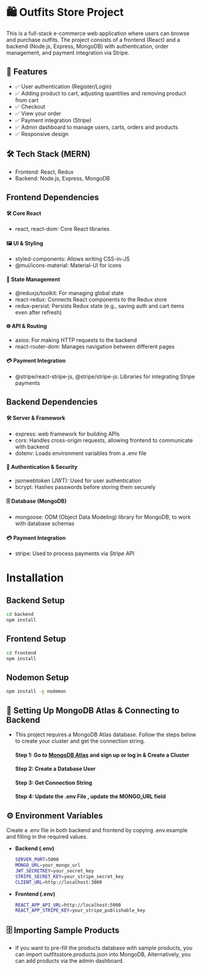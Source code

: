 # 🛍️ Outfits Store Project

This is a full-stack e-commerce web application where users can browse and purchase outfits. The project consists of a frontend (React) and a backend (Node.js, Express, MongoDB) with authentication, order management, and payment integration via Stripe.

## 🚀 Features
- ✅ User authentication (Register/Login)
- ✅ Adding product to cart, adjusting quantities and removing product from cart
- ✅ Checkout
- ✅ View your order
- ✅ Payment integration (Stripe)
- ✅ Admin dashboard to manage users, carts, orders and products
- ✅ Responsive design

## 🛠️ Tech Stack (MERN)
- Frontend: React, Redux
- Backend: Node.js, Express, MongoDB

## Frontend Dependencies
#### 🛠 Core React
- react, react-dom: Core React libraries
#### 🖼 UI & Styling
- styled-components: Allows writing CSS-in-JS
- @mui/icons-material: Material-UI for icons
#### 🔀 State Management
- @reduxjs/toolkit: For managing global state
- react-redux: Connects React components to the Redux store
- redux-persist: Persists Redux state (e.g., saving auth and cart items even after refresh)
#### 🌐 API & Routing
- axios: For making HTTP requests to the backend
- react-router-dom: Manages navigation between different pages
#### 💳 Payment Integration
- @stripe/react-stripe-js, @stripe/stripe-js: Libraries for integrating Stripe payments
## Backend Dependencies
#### 🛠 Server & Framework
- express: web framework for building APIs
- cors: Handles cross-origin requests, allowing frontend to communicate with backend
- dotenv: Loads environment variables from a .env file
#### 🔐 Authentication & Security
- jsonwebtoken (JWT): Used for user authentication
- bcrypt: Hashes passwords before storing them securely
#### 🗄 Database (MongoDB)
- mongoose: ODM (Object Data Modeling) library for MongoDB, to work with database schemas
#### 💳 Payment Integration
- stripe: Used to process payments via Stripe API
# Installation
## Backend Setup
  ```bash
  cd backend
  npm install
  ```
## Frontend Setup
  ```bash
  cd frontend
  npm install
  ```
## Nodemon Setup
  ```bash
  npm install -g nodemon
  ```

## 🔧 Setting Up MongoDB Atlas & Connecting to Backend
- This project requires a MongoDB Atlas database. Follow the steps below to create your cluster and get the connection string.
  #### Step 1: Go to [MongoDB Atlas](https://www.mongodb.com/atlas) and sign up or log in & Create a Cluster
  #### Step 2: Create a Database User
  #### Step 3: Get Connection String
  #### Step 4: Update the .env File , update the MONGO_URL field

## ⚙️ Environment Variables
Create a .env file in both backend and frontend by copying .env.example and filling in the required values.
- **Backend (.env)**
  ```bash
  SERVER_PORT=5000
  MONGO_URL=your_mongo_url
  JWT_SECRETKEY=your_secret_key
  STRIPE_SECRET_KEY=your_stripe_secret_key
  CLIENT_URL=http://localhost:3000
  ```
- **Frontend (.env)**
  ```bash
  REACT_APP_API_URL=http://localhost:5000
  REACT_APP_STRIPE_KEY=your_stripe_publishable_key
  ```

## 🗄️ Importing Sample Products
- If you want to pre-fill the products database with sample products, you can import outfitsstore.products.json into MongoDB, Alternatively, you can add products via the admin dashboard.
